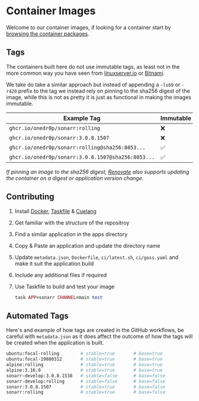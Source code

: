 # Container Images

Welcome to our container images, if looking for a container start by [browsing the container packages](https://github.com/onedr0p?tab=packages&repo_name=containers).

## Tags

The containers built here do not use immutable tags, as least not in the more common way you have seen from [linuxserver.io](https://fleet.linuxserver.io/) or [Bitnami](https://bitnami.com/stacks/containers). 

We take do take a similar approach but instead of appending a `-ls69` or `-r420` prefix to the tag we instead rely on pinning to the sha256 digest of the image, while this is not as pretty it is just as functional in making the images immutable.

| Example Tag                                        | Immutable |
|----------------------------------------------------|-----------|
| `ghcr.io/onedr0p/sonarr:rolling`                   | ❌         |
| `ghcr.io/onedr0p/sonarr:3.0.8.1507`                | ❌         |
| `ghcr.io/onedr0p/sonarr:rolling@sha256:8053...`    | ✅         |
| `ghcr.io/onedr0p/sonarr:3.0.8.1507@sha256:8053...` | ✅         |

_If pinning an image to the sha256 digest, [Renovate](https://github.com/renovatebot/renovate) also supports updating the container on a digest or application version change._

## Contributing

1. Install [Docker](https://docs.docker.com/get-docker/), [Taskfile](https://taskfile.dev/) & [Cuelang](https://cuelang.org/)
2. Get familiar with the structure of the repositroy
3. Find a similar application in the apps directory
4. Copy & Paste an application and update the directory name
5. Update `metadata.json`, `Dockerfile`, `ci/latest.sh`, `ci/goss.yaml` and make it suit the application build
6. Include any additional files if required
7. Use Taskfile to build and test your image

    ```ruby
    task APP=sonarr CHANNEL=main test
    ```

## Automated Tags

Here's and example of how tags are created in the GitHub workflows, be careful with `metadata.json` as it does affect the outcome of how the tags will be created when the application is built.

```bash
ubuntu:focal-rolling        # stable=true       # base=true
ubuntu:focal-19880312       # stable=true       # base=true
alpine:rolling              # stable=true       # base=true
alpine:3.16.0               # stable=true       # base=true
sonarr-develop:3.0.8.1538   # stable=false      # base=false
sonarr-develop:rolling      # stable=false      # base=false
sonarr:3.0.8.1507           # stable=true       # base=false
sonarr:rolling              # stable=true       # base=false
```
